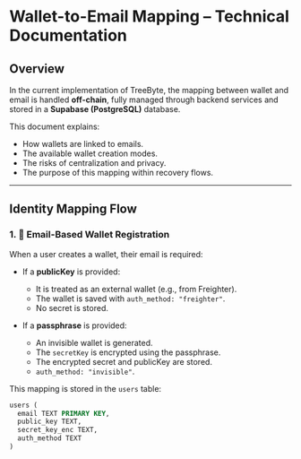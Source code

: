 # Wallet-to-Email Mapping – Technical Documentation

## Overview

In the current implementation of TreeByte, the mapping between wallet and email is handled **off-chain**, fully managed through backend services and stored in a **Supabase (PostgreSQL)** database.

This document explains:
- How wallets are linked to emails.
- The available wallet creation modes.
- The risks of centralization and privacy.
- The purpose of this mapping within recovery flows.

---

## Identity Mapping Flow

### 1. 📩 Email-Based Wallet Registration

When a user creates a wallet, their email is required:

- If a **publicKey** is provided:
  - It is treated as an external wallet (e.g., from Freighter).
  - The wallet is saved with `auth_method: "freighter"`.
  - No secret is stored.

- If a **passphrase** is provided:
  - An invisible wallet is generated.
  - The `secretKey` is encrypted using the passphrase.
  - The encrypted secret and publicKey are stored.
  - `auth_method: "invisible"`.

This mapping is stored in the `users` table:

```sql
users (
  email TEXT PRIMARY KEY,
  public_key TEXT,
  secret_key_enc TEXT,
  auth_method TEXT
)
